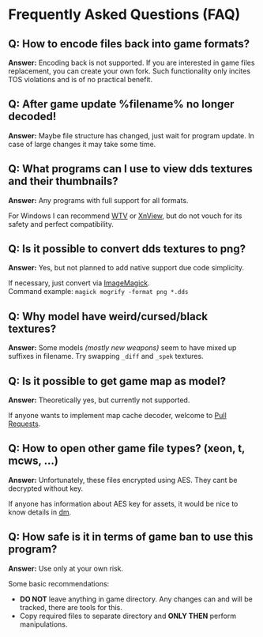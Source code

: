 # Frequently Asked Questions (FAQ)

## Q: **How to encode files back into game formats?**

**Answer:** Encoding back is not supported. If you are interested in game files replacement, you can create your own fork. Such functionality only incites TOS violations and is of no practical benefit.

## Q: **After game update %filename% no longer decoded!**

**Answer:** Maybe file structure has changed, just wait for program update. In case of large changes it may take some time.

## Q: **What programs can I use to view dds textures and their thumbnails?**

**Answer:** Any programs with full support for all formats.

For Windows I can recommend [WTV](https://www.moddb.com/downloads/windows-texture-viewer-v089b) or [XnView](https://www.xnview.com), but do not vouch for its safety and perfect compatibility.

## Q: **Is it possible to convert dds textures to png?**

**Answer:** Yes, but not planned to add native support due code simplicity.

If necessary, just convert via [ImageMagick](https://imagemagick.org). \
Command example: `magick mogrify -format png *.dds`

## Q: **Why model have weird/cursed/black textures?**

**Answer:** Some models _(mostly new weapons)_ seem to have mixed up suffixes in filename. Try swapping `_diff` and `_spek` textures.

## Q: **Is it possible to get game map as model?**

**Answer:** Theoretically yes, but currently not supported.

If anyone wants to implement map cache decoder, welcome to [Pull Requests](https://github.com/onejeuu/sc-file/pulls).

## Q: **How to open other game file types? (xeon, t, mcws, ...)**

**Answer:** Unfortunately, these files encrypted using AES. They cant be decrypted without key.

If anyone has information about AES key for assets, it would be nice to know details in [dm](https://onejeuu.t.me).

## Q: **How safe is it in terms of game ban to use this program?**

**Answer:** Use only at your own risk.

Some basic recommendations:

- **DO NOT** leave anything in game directory. Any changes can and will be tracked, there are tools for this.
- Copy required files to separate directory and **ONLY THEN** perform manipulations.
